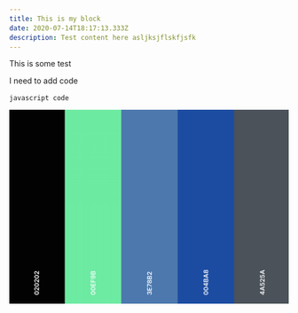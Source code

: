 ```yaml
---
title: This is my block
date: 2020-07-14T18:17:13.333Z
description: Test content here asljksjflskfjsfk
---
```

This is some test 



I need to add code

```
javascript code
```

![color palette](colorpalette.png)